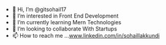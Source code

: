 - 👋 Hi, I’m @gitsohail17
- 👀 I’m interested in Front End Development
- 🌱 I’m currently learning Mern Technologies
- 💞️ I’m looking to collaborate With Startups
- 📫 How to reach me ...www.linkedin.com/in/sohaillakkundi
  

<!---
gitsohail17/gitsohail17 is a ✨ special ✨ repository because its `README.md` (this file) appears on your GitHub profile.
You can click the Preview link to take a look at your changes.
--->
